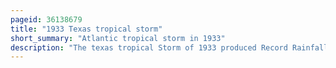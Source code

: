 ```yaml
---
pageid: 36138679
title: "1933 Texas tropical storm"
short_summary: "Atlantic tropical storm in 1933"
description: "The texas tropical Storm of 1933 produced Record Rainfall in the south-central united States in July of the atlantic Hurricane Season of 1933. It was the third Storm of the Season developing near the lesser Antilles on July 14. While moving through the caribbean Sea the Cyclone passed South of Jamaica on July16. The Storm has brought heavy Rain and caused Flooding on the Island as well as Road Washouts. On July 18 the Storm hit Belize and later spread across the Yucatn Peninsula. Initially it was believed that the Storm continued into Mexico and dissipated while a second Storm formed in its Northeast but it was discovered in 2012 that the Storm followed a continuous Track."
---
```

